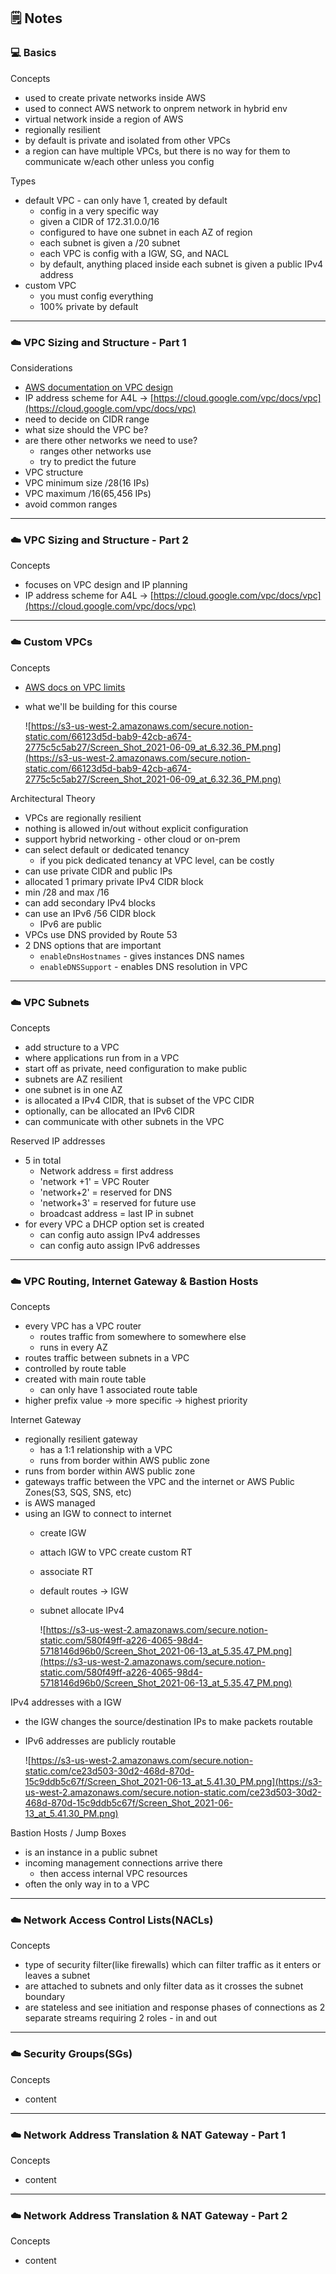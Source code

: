 ## 🗒️  Notes

### 💻  **Basics**

Concepts

- used to create private networks inside AWS
- used to connect AWS network to onprem network in hybrid env
- virtual network inside a region of AWS
- regionally resilient
- by default is private and isolated from other VPCs
- a region can have multiple VPCs, but there is no way for them to communicate w/each other unless you config

Types

- default VPC - can only have 1, created by default
    - config in a very specific way
    - given a CIDR of 172.31.0.0/16
    - configured to have one subnet in each AZ of region
    - each subnet is given a /20 subnet
    - each VPC is config with a IGW, SG, and NACL
    - by default, anything placed inside each subnet is given a public IPv4 address
- custom VPC
    - you must config everything
    - 100% private by default

---

### ☁️ VPC Sizing and Structure - Part 1

Considerations

- [AWS documentation on VPC design](https://aws.amazon.com/answers/networking/aws-single-vpc-design/)
- IP address scheme for A4L → [https://cloud.google.com/vpc/docs/vpc](https://cloud.google.com/vpc/docs/vpc)
- need to decide on CIDR range
- what size should the VPC be?
- are there other networks we need to use?
    - ranges other networks use
    - try to predict the future
- VPC structure
- VPC minimum size /28(16 IPs)
- VPC maximum /16(65,456 IPs)
- avoid common ranges

---

### ☁️ VPC Sizing and Structure - Part 2

Concepts

- focuses on VPC design and IP planning
- IP address scheme for A4L → [https://cloud.google.com/vpc/docs/vpc](https://cloud.google.com/vpc/docs/vpc)

---

### ☁️ Custom VPCs

Concepts

- [AWS docs on VPC limits](https://docs.aws.amazon.com/vpc/latest/userguide/amazon-vpc-limits.html)
- what we'll be building for this course

    ![https://s3-us-west-2.amazonaws.com/secure.notion-static.com/66123d5d-bab9-42cb-a674-2775c5c5ab27/Screen_Shot_2021-06-09_at_6.32.36_PM.png](https://s3-us-west-2.amazonaws.com/secure.notion-static.com/66123d5d-bab9-42cb-a674-2775c5c5ab27/Screen_Shot_2021-06-09_at_6.32.36_PM.png)

Architectural Theory

- VPCs are regionally resilient
- nothing is allowed in/out without explicit configuration
- support hybrid networking - other cloud or on-prem
- can select default or dedicated tenancy
    - if you pick dedicated tenancy at VPC level, can be costly
- can use private CIDR and public IPs
- allocated 1 primary private IPv4 CIDR block
- min /28 and max /16
- can add secondary IPv4 blocks
- can use an IPv6 /56 CIDR block
    - IPv6 are public
- VPCs use DNS provided by Route 53
- 2 DNS options that are important
    - `enableDnsHostnames` - gives instances DNS names
    - `enableDNSSupport` - enables DNS resolution in VPC

---

### ☁️ VPC Subnets

Concepts

- add structure to a VPC
- where applications run from in a VPC
- start off as private, need configuration to make public
- subnets are AZ resilient
- one subnet is in one AZ
- is allocated a IPv4 CIDR, that is subset of the VPC CIDR
- optionally, can be allocated an IPv6 CIDR
- can communicate with other subnets in the VPC

Reserved IP addresses

- 5 in total
    - Network address = first address
    - 'network +1' = VPC Router
    - 'network+2' = reserved for DNS
    - 'network+3' = reserved for future use
    - broadcast address = last IP in subnet
- for every VPC a DHCP option set is created
    - can config auto assign IPv4 addresses
    - can config auto assign IPv6 addresses

---

### ☁️ VPC Routing, Internet Gateway & Bastion Hosts

Concepts

- every VPC has a VPC router
    - routes traffic from somewhere to somewhere else
    - runs in every AZ
- routes traffic between subnets in a VPC
- controlled by route table
- created with main route table
    - can only have 1 associated route table
- higher prefix value → more specific → highest priority

Internet Gateway

- regionally resilient gateway
    - has a 1:1 relationship with a VPC
    - runs from border within AWS public zone
- runs from border within AWS public zone
- gateways traffic between the VPC and the internet or AWS Public Zones(S3, SQS, SNS, etc)
- is AWS managed
- using an IGW to connect to internet
    - create IGW
    - attach IGW to VPC
    create custom RT
    - associate RT
    - default routes → IGW
    - subnet allocate IPv4

        ![https://s3-us-west-2.amazonaws.com/secure.notion-static.com/580f49ff-a226-4065-98d4-5718146d96b0/Screen_Shot_2021-06-13_at_5.35.47_PM.png](https://s3-us-west-2.amazonaws.com/secure.notion-static.com/580f49ff-a226-4065-98d4-5718146d96b0/Screen_Shot_2021-06-13_at_5.35.47_PM.png)

IPv4 addresses with a IGW

- the IGW changes the source/destination IPs to make packets routable
- IPv6 addresses are publicly routable

    ![https://s3-us-west-2.amazonaws.com/secure.notion-static.com/ce23d503-30d2-468d-870d-15c9ddb5c67f/Screen_Shot_2021-06-13_at_5.41.30_PM.png](https://s3-us-west-2.amazonaws.com/secure.notion-static.com/ce23d503-30d2-468d-870d-15c9ddb5c67f/Screen_Shot_2021-06-13_at_5.41.30_PM.png)

Bastion Hosts / Jump Boxes

- is an instance in a public subnet
- incoming management connections arrive there
    - then access internal VPC resources
- often the only way in to a VPC

---

### ☁️ Network Access Control Lists(NACLs)

Concepts

- type of security filter(like firewalls) which can filter traffic as it enters or leaves a subnet
- are attached to subnets and only filter data as it crosses the subnet boundary
- are stateless and see initiation and response phases of connections as 2 separate streams requiring 2 roles - in and out

---

### ☁️ Security Groups(SGs)

Concepts

- content

---

### ☁️ Network Address Translation & NAT Gateway - Part 1

Concepts

- content

---

### ☁️ Network Address Translation & NAT Gateway - Part 2

Concepts

- content